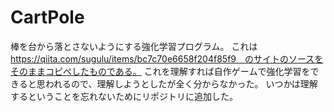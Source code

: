 # CartPole
棒を台から落とさないようにする強化学習プログラム。
これは　https://qiita.com/sugulu/items/bc7c70e6658f204f85f9　のサイトのソースをそのままコピペしたものである。
これを理解すれば自作ゲームで強化学習をできると思われるので、理解しようとしたが全く分からなかった。
いつかは理解するということを忘れないためにリポジトリに追加した。
